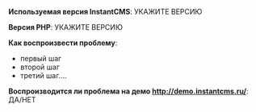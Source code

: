**Используемая версия InstantCMS**: УКАЖИТЕ ВЕРСИЮ

**Версия PHP**:  УКАЖИТЕ ВЕРСИЮ

**Как воспроизвести проблему**:

* первый шаг
* второй шаг
* третий шаг....

**Воспроизводится ли проблема на демо http://demo.instantcms.ru/**: ДА/НЕТ
